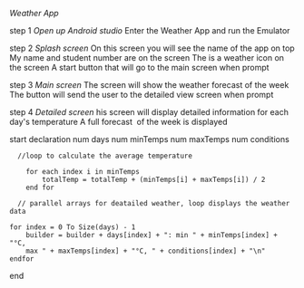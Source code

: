 *Weather App*

step 1
*Open up Android studio*
Enter the Weather App and run the Emulator​

step 2
*Splash screen​*
On this screen you will see the name of the  app on top​
My name and student number are on the screen​
The is a weather icon on the screen​
A start button that will go to the main screen when prompt​

​step 3
*Main screen​*
The screen will show the weather forecast of the week​
The button will send the user to the detailed view screen when prompt​

step 4
*Detailed screen​*
his screen will display detailed information for each day's temperature​
A full forecast ​
of the week is displayed
​

start
   declaration
      num days
      num minTemps
      num maxTemps
      num conditions

      //loop to calculate the average temperature

        for each index i in minTemps
            totalTemp = totalTemp + (minTemps[i] + maxTemps[i]) / 2
        end for
     
      // parallel arrays for deatailed weather, loop displays the weather data

    for index = 0 To Size(days) - 1
        builder = builder + days[index] + ": min " + minTemps[index] + "°C, 
        max " + maxTemps[index] + "°C, " + conditions[index] + "\n"
    endfor
end

      

